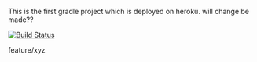 This is the first gradle project which is deployed on heroku.
will change be made??

[![Build Status](https://app.travis-ci.com/yarenarslann/odev3.svg?branch=master)](https://app.travis-ci.com/yarenarslann/odev3)

feature/xyz